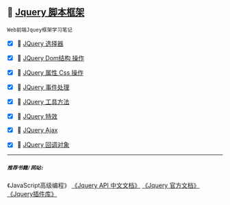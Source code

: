 :checkered_flag: <a href="#top" id="top">Jquery 脚本框架</a>
-----
`Web前端Jquey框架学习笔记`


 - [x] :maple_leaf: [JQuery 选择器 ](https://github.com/kickgod/Front-End/blob/master/Jquery/JquerySelector.md) 

 - [x] :maple_leaf: [JQuery Dom结构 操作 ](https://github.com/kickgod/Front-End/blob/master/Jquery/JqueryDomCorporation.md) 

 - [x] :maple_leaf: [JQuery 属性 Css 操作 ](https://github.com/kickgod/Front-End/blob/master/Jquery/JqueryProperty.md) 

 - [x] :maple_leaf: [JQuery 事件处理 ](https://github.com/kickgod/Front-End/blob/master/Jquery/JqueryEvent.md)

 - [x] :maple_leaf: [JQuery 工具方法 ](https://github.com/kickgod/Front-End/blob/master/Jquery/JqueryFunction.md) 

 - [x] :maple_leaf: [JQuery 特效 ](https://github.com/kickgod/Front-End/blob/master/Jquery/QueryEffect.md) 
 
 - [x] :maple_leaf: [JQuery Ajax ](https://github.com/kickgod/Front-End/blob/master/Jquery/QueryEffect.md) 

 - [x] :maple_leaf: [JQuery 回调对象 ](https://github.com/kickgod/Front-End/blob/master/Jquery/JqueryCallBack.md) 
 
 ----
 ##### **`推荐书籍/网站:`**

 《JavaScript高级编程》  [《Jquery API 中文文档》](http://jquery.cuishifeng.cn/)  [《Jquery 官方文档》](https://jquery.com/) [《Jquery插件库》](http://www.jq22.com/)
 
